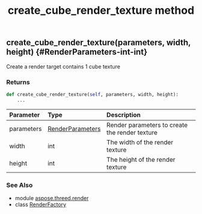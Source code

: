 ﻿---
title: create_cube_render_texture method
second_title: Aspose.3D for Python via .NET API References
description: 
type: docs
weight: 20
url: /python-net/aspose.threed.render/renderfactory/create_cube_render_texture/
is_root: false
---

## create_cube_render_texture(parameters, width, height) {#RenderParameters-int-int}

Create a render target contains 1 cube texture


### Returns 





```python
def create_cube_render_texture(self, parameters, width, height):
    ...
```


| Parameter | Type | Description |
| :- | :- | :- |
| parameters | [RenderParameters](/3d/python-net/aspose.threed.render/renderparameters) | Render parameters to create the render texture |
| width | int | The width of the render texture |
| height | int | The height of the render texture |



### See Also
* module [aspose.threed.render](../../)
* class [RenderFactory](/3d/python-net/aspose.threed.render/renderfactory)
